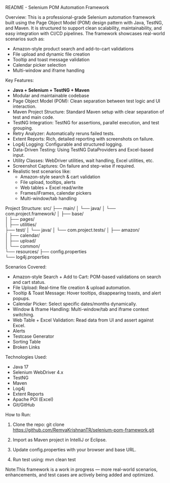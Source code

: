 README - Selenium POM Automation Framework

Overview:
This is a professional-grade Selenium automation framework built using the Page Object Model (POM) design pattern with Java, TestNG, and Maven.
It is structured to support clean scalability, maintainability, and easy integration with CI/CD pipelines.
The framework showcases real-world scenarios such as:
- Amazon-style product search and add-to-cart validations
- File upload and dynamic file creation
- Tooltip and toast message validation
- Calendar picker selection
- Multi-window and iframe handling

Key Features:
- **Java + Selenium + TestNG + Maven**
- Modular and maintainable codebase
- Page Object Model (POM): Clean separation between test logic and UI interaction.
- Maven Project Structure: Standard Maven setup with clear separation of test and main code.
- TestNG Integration: TestNG for assertions, parallel execution, and test grouping.
- Retry Analyzer: Automatically reruns failed tests.
- Extent Reports: Rich, detailed reporting with screenshots on failure.
- Log4j Logging: Configurable and structured logging.
- Data-Driven Testing: Using TestNG DataProviders and Excel-based input.
- Utility Classes: WebDriver utilities, wait handling, Excel utilities, etc.
- Screenshot Captures: On failure and step-wise if required.
- Realistic test scenarios like:
  - Amazon-style search & cart validation
  - File upload, tooltips, alerts
  - Web tables + Excel read/write
  - Frames/iFrames, calendar pickers
  - Multi-window/tab handling



Project Structure:
src/
├── main/
│   └── java/
│       └── com.project.framework/
│           ├── base/               
│           ├── pages/             
│           ├── utilities/          
├── test/
│   └── java/
│       └── com.project.tests/
│           ├── amazon/             
│           ├── calendar/           
│           ├── upload/             
│           └── common/             
└── resources/
    ├── config.properties       
    └── log4j.properties


Scenarios Covered:
- Amazon-style Search + Add to Cart: POM-based validations on search and cart status.
- File Upload: Real-time file creation & upload automation.
- Tooltip & Toast Message: Hover tooltips, disappearing toasts, and alert popups.
- Calendar Picker: Select specific dates/months dynamically.
- Window & Iframe Handling: Multi-window/tab and iframe context switching.
- Web Table + Excel Validation: Read data from UI and assert against Excel.
- Alerts
- Testcase Generator
- Sorting Table
- Broken Links


Technologies Used:
- Java 17
- Selenium WebDriver 4.x
- TestNG
- Maven
- Log4j
- Extent Reports
- Apache POI (Excel)
- Git/GitHub

How to Run:
1. Clone the repo:
   git clone https://github.com/RemyaKrishnanTR/selenium-pom-framework.git

2. Import as Maven project in IntelliJ or Eclipse.
3. Update config.properties with your browser and base URL.
4. Run test using:
   mvn clean test
   
Note:This framework is a work in progress — more real-world scenarios, enhancements, and test cases are actively being added and optimized.
